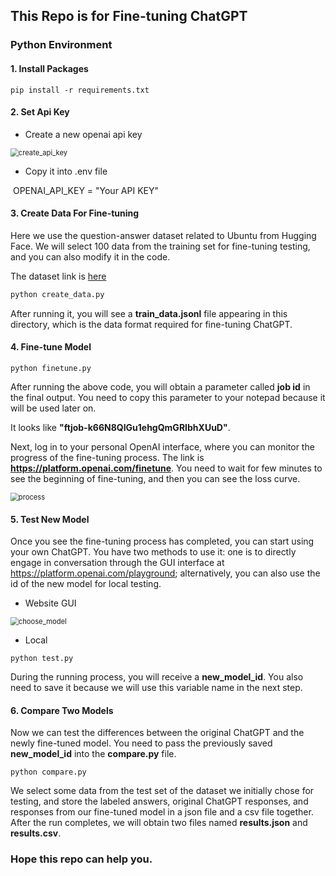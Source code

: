 ## This Repo is for Fine-tuning ChatGPT

### Python Environment

#### 1. Install Packages

```b
pip install -r requirements.txt
```

#### 2. Set Api Key

- Create a new openai api key

<img src="C:\Users\86183\Desktop\create_api_key.png" alt="create_api_key" style="zoom:80%;" />

- Copy it into .env file

​	OPENAI_API_KEY = "Your API KEY"

#### 3. Create Data For Fine-tuning

Here we use the question-answer dataset related to Ubuntu from Hugging Face. We will select 100 data from the training set for fine-tuning testing, and you can also modify it in the code.

The dataset link is [here](https://huggingface.co/datasets/mugithi/ubuntu_question_answer)

```bash
python create_data.py
```

After running it, you will see a **train_data.jsonl** file appearing in this directory, which is the data format required for fine-tuning ChatGPT.

#### 4. Fine-tune Model

```bas
python finetune.py
```

After running the above code, you will obtain a parameter called **job id** in the final output. You need to copy this parameter to your notepad because it will be used later on. 

It looks like **"ftjob-k66N8QIGu1ehgQmGRIbhXUuD"**.

Next, log in to your personal OpenAI interface, where you can monitor the progress of the fine-tuning process. The link is **https://platform.openai.com/finetune**. You need to wait for few minutes to see the beginning of fine-tuning, and then you can see the loss curve.

<img src="C:\Users\86183\Desktop\process.png" alt="process" style="zoom: 80%;" />

#### 5. Test New Model

Once you see the fine-tuning process has completed, you can start using your own ChatGPT. You have two methods to use it: one is to directly engage in conversation through the GUI interface at https://platform.openai.com/playground; alternatively, you can also use the id of the new model for local testing.

- Website GUI

<img src="C:\Users\86183\Desktop\choose_model.png" alt="choose_model" style="zoom:80%;" />

- Local

```ba
python test.py
```

During the running process, you will receive a **new_model_id**. You also need to save it because we will use this variable name in the next step.

#### 6. Compare Two Models

Now we can test the differences between the original ChatGPT and the newly fine-tuned model. You need to pass the previously saved **new_model_id** into the **compare.py** file.

```bas
python compare.py
```

We select some data from the test set of the dataset we initially chose for testing, and store the labeled answers, original ChatGPT responses, and responses from our fine-tuned model in a json file and a csv file together. After the run completes, we will obtain two files named **results.json** and **results.csv**.



### Hope this repo can help you.

